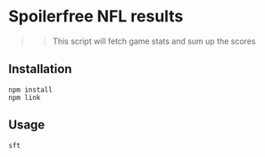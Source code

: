 # Spoilerfree NFL results
>> This script will fetch game stats and sum up the scores

## Installation
```
npm install
npm link
```

## Usage
```
sft
```
